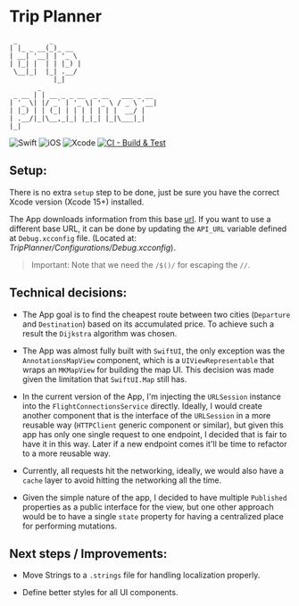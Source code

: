 # Trip Planner
```
 _        _        
| |_ _ __(_)_ __   
| __| '__| | '_ \  
| |_| |  | | |_) | 
 \__|_|  |_| .__/  
           |_|     
       _                             
 _ __ | | __ _ _ __  _ __   ___ _ __ 
| '_ \| |/ _` | '_ \| '_ \ / _ \ '__|
| |_) | | (_| | | | | | | |  __/ |   
| .__/|_|\__,_|_| |_|_| |_|\___|_|   
|_| 
```
![Swift](https://img.shields.io/badge/Swift-5.9-orange) ![iOS](https://img.shields.io/badge/iOS-16+-cyan) ![Xcode](https://img.shields.io/badge/Xcode-15+-blue) [![CI - Build & Test](https://github.com/brenovaladao/trip-planner/actions/workflows/CI.yml/badge.svg)](https://github.com/brenovaladao/trip-planner/actions/workflows/CI.yml)


## Setup:

There is no extra `setup` step to be done, just be sure you have the correct Xcode version (Xcode 15+) installed.

The App downloads information from this base [url](https://raw.githubusercontent.com/TuiMobilityHub/ios-code-challenge/master/connections.json). If you want to use a different base URL, it can be done by updating the `API_URL` variable defined at `Debug.xcconfig` file. (Located at: _TripPlanner/Configurations/Debug.xcconfig_). 
>  Important: Note that we need the `/$()/` for escaping the `//`.

## Technical decisions:

- The App goal is to find the cheapest route between two cities (`Departure` and `Destination`) based on its accumulated price. To achieve such a result the `Dijkstra` algorithm was chosen.

- The App was almost fully built with `SwiftUI`, the only exception was the `AnnotationsMapView` component, which is a `UIViewRepresentable` that wraps an `MKMapView` for building the map UI. This decision was made given the limitation that `SwiftUI.Map` still has.

- In the current version of the App, I'm injecting the `URLSession` instance into the `FlightConnectionsService` directly. Ideally, I would create another component that is the interface of the `URLSession` in a more reusable way (`HTTPClient` generic component or similar), but given this app has only one single request to one endpoint, I decided that is fair to have it in this way. Later if a new endpoint comes it'll be time to refactor to a more reusable way.

- Currently, all requests hit the networking, ideally, we would also have a `cache` layer to avoid hitting the networking all the time.

- Given the simple nature of the app, I decided to have multiple `Published` properties as a public interface for the view, but one other approach would be to have a single `state` property for having a centralized place for performing mutations.

## Next steps / Improvements:

- Move Strings to a `.strings` file for handling localization properly.

- Define better styles for all UI components.